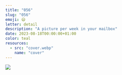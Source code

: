 ```yaml
---
title: "056"
slug: "056"
emoji: 😃
letter: detail
description: "A picture per week in your mailbox"
date: 2023-08-18T00:00:00+01:00
color: teal
resources:
  - src: "cover.webp"
    name: "cover"
---
```

![](cover)
